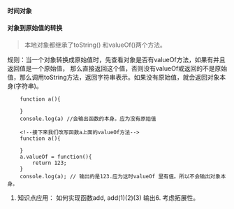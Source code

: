 #### 时间对象

#### 对象到原始值的转换
> 本地对象都继承了toString() 和valueOf()两个方法。

规则：当一个对象转换成原始值时，先查看对象是否有valueOf方法，如果有并且返回值是一个原始值，
那么直接返回这个值，否则没有valueOf或返回的不是原始值，那么调用toString方法，返回字符串表示。如果没有原始值，就会返回对象本身(字符串)。
```
    function a(){
        
    }
    console.log(a) //会输出函数的本身。应为没有原始值
    
    <!--接下来我们改写函数a上面的valueOf方法-->
    function a(){
        
    }
    a.valueOf = function(){
        return 123;
    }
    console.log(a); // 输出的是123.应为这时valueOf 里有值。所以不会输出对象本身。
```
1. 知识点应用： 如何实现函数add, add(1)(2)(3) 输出6. 考虑拓展性。